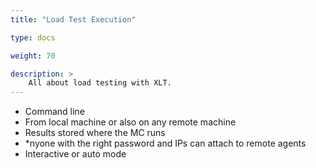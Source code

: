 ```yaml
---
title: "Load Test Execution"

type: docs

weight: 70

description: >
    All about load testing with XLT. 
---
```


* Command line
* From local machine or also on any remote machine
* Results stored where the MC runs
* *nyone with the right password and IPs can attach to remote agents
* Interactive or auto mode